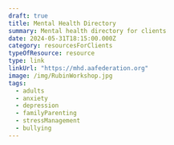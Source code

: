 ```yaml
---
draft: true
title: Mental Health Directory
summary: Mental health directory for clients
date: 2024-05-31T18:15:00.000Z
category: resourcesForClients
typeOfResource: resource
type: link
linkUrl: "https://mhd.aafederation.org"
image: /img/RubinWorkshop.jpg
tags:
  - adults
  - anxiety
  - depression
  - familyParenting
  - stressManagement
  - bullying
---
```

